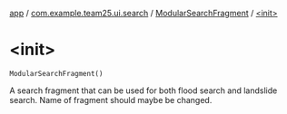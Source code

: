 [app](../../index.md) / [com.example.team25.ui.search](../index.md) / [ModularSearchFragment](index.md) / [&lt;init&gt;](./-init-.md)

# &lt;init&gt;

`ModularSearchFragment()`

A search fragment that can be used for both flood search and landslide search. Name of fragment
should maybe be changed.

